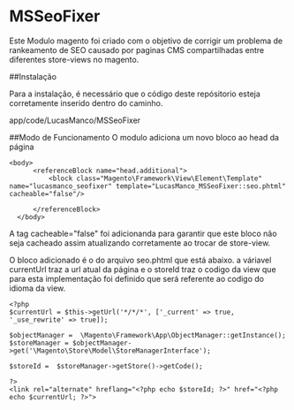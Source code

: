 # MSSeoFixer

Este Modulo magento foi criado com o objetivo de corrigir um problema de rankeamento de SEO causado por paginas CMS compartilhadas entre diferentes store-views no magento.

##Instalação

Para a instalação, é necessário que o código deste repósitorio esteja corretamente inserido dentro do caminho.

app/code/LucasManco/MSSeoFixer


##Modo de Funcionamento
  O modulo adiciona um novo bloco ao head da página

  ```
<body>
        <referenceBlock name="head.additional">
            <block class="Magento\Framework\View\Element\Template" name="lucasmanco_seofixer" template="LucasManco_MSSeoFixer::seo.phtml" cacheable="false"/>

        </referenceBlock>
    </body>
```
A tag cacheable="false" foi adicionanda para garantir que este bloco não seja cacheado assim atualizando corretamente ao trocar de store-view.

O bloco adicionado é o do arquivo seo.phtml que está abaixo. a váriavel currentUrl traz a url atual da página e o storeId traz o codigo da view que para esta implementação foi definido que será referente ao codigo do idioma da view.

```
<?php
$currentUrl = $this->getUrl('*/*/*', ['_current' => true, '_use_rewrite' => true]);

$objectManager =  \Magento\Framework\App\ObjectManager::getInstance();        
$storeManager = $objectManager->get('\Magento\Store\Model\StoreManagerInterface');
 
$storeId =  $storeManager->getStore()->getCode();

?>
<link rel="alternate" hreflang="<?php echo $storeId; ?>" href="<?php echo $currentUrl; ?>">
```
